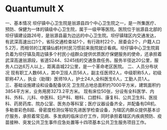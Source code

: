 # Quantumult X
一、基本情况
     坝仔镇中心卫生院是翁源县四个中心卫生院之一，是一所集医疗、预防、保健为一体的镇级中心卫生院，属于一级甲等医院。医院位于翁源县北部的坝仔镇建设路26号，是翁源县最为边远的中心卫生院。坝仔镇辖区内交通发达，有武深高速出口1个，省际交通检查站1个，有行政村22个，居委会2个，户籍人口5.2万，而相邻的江尾镇仙鹤村村民习惯前来我院就诊看病。坝仔镇中心卫生院肩负着为坝仔镇及周边镇多个村民小组群众提供优质医疗保健服务的使命，还承担着武深高速翁源段，省道S244、S245线的交通急救任务。服务半径达20公里，服务人口达6万人以上，距离县城22公里，是一个革命老区医院。
二、人员分布状况
    现有职工人数66人，其中卫技人员56人，副主任医师2人，中级职称5人，初级职称47人，执业（助理）医师19人，护士24人,全科医生6人，工勤人员1人。
三、基础设施建设和设备配备状况
卫生院占地总面积约7000平方米，建筑面积约3854平方米，业务用房3273.2平方米。 现有床位50张，分设有全科医学、内科、外科、儿科、中医科、妇产科、眼科、口腔科、康复科、公共卫生科、医技科、药房药库、院办公室、医务办等科室；医疗议器设备齐全，并配备有DR机、多勒普彩色B超、骨密度检测仪等较先进医学检查设备，为辖区内群众提供基本诊疗服务，承担着常见病、多发病的临床诊疗工作，同时承担着辖区内疾病预防、疫苗接种、突发公共卫生事件应急处置等十四项基本公共卫生服务项目工作。
